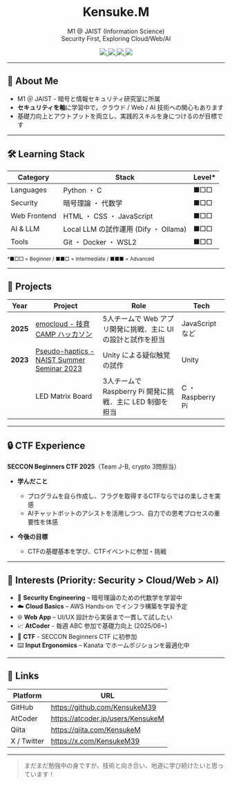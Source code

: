 <!-- README.md -->

<h1 align="center">Kensuke.M</h1>
<p align="center">
  M1 @ JAIST (Information Science)<br/>
  Security First, Exploring Cloud/Web/AI
</p>

<div align="center">
    <a href="https://github.com/KensukeM39" aria-label="GitHub">
    <img src="https://img.shields.io/badge/-GitHub-333333?style=for-the-badge&logo=github&logoColor=white">
    <!--  <img src="https://cdn.jsdelivr.net/npm/simple-icons@11/icons/github.svg" alt="GitHub" width="16" height="16" style="margin:0 12px 0 0;" />  -->
  </a>
  <a href="https://atcoder.jp/users/KensukeM" aria-label="AtCoder">
    <img src="https://img.shields.io/badge/-AtCoder-555555?style=for-the-badge&logo=codeforces&logoColor=white">
  </a>
  <a href="https://qiita.com/KensukeM" aria-label="Qiita">
    <img src="https://img.shields.io/badge/-Qiita-55C500?style=for-the-badge&logo=qiita&logoColor=white">
    <!--  <img src="https://cdn.jsdelivr.net/npm/simple-icons@11/icons/qiita.svg" alt="Qiita" width="16" height="16" style="margin:0 12px 0 0;" />  -->
  </a>
  <a href="https://x.com/KensukeM39" aria-label="X">
    <img src="https://img.shields.io/badge/-X&nbsp;/&nbsp;Twitter-1c2732?style=for-the-badge&logo=x&logoColor=white">
    <!--  <img src="https://cdn.jsdelivr.net/npm/simple-icons@11/icons/x.svg" alt="x" width="16" height="16" style="margin:0 12px 0 0;" />  -->
  </a>
</div>

---

## 👤 About Me

- M1 ＠ JAIST - 暗号と情報セキュリティ研究室に所属
- **セキュリティを軸**に学習中で，クラウド / Web / AI 技術への関心もあります
- 基礎力向上とアウトプットを両立し、実践的スキルを身につけるのが目標です

---

## 🛠 Learning Stack

| Category | Stack | Level* |
|----------|-------|--------|
| Languages | Python ・ C | ■□□ |
| Security  | 暗号理論 ・ 代数学 | ■□□ |
| Web Frontend | HTML ・ CSS ・ JavaScript | ■□□ |
| AI & LLM | Local LLM の試作運用 (Dify ・ Ollama) | ■□□ |
| Tools | Git ・ Docker ・ WSL2 | ■□□ |

<sub>*■□□ = Beginner / ■■□ = Intermediate / ■■■ = Advanced</sub>

---

## 🚀 Projects

| Year | Project | Role | Tech |
|------|---------|----------------|------|
| **2025** | [emocloud - 技育CAMP ハッカソン](https://github.com/JAIST-Hackathon/emocloud) | 5人チームで Web アプリ開発に挑戦．主に UI の設計と試作を担当 | JavaScript など |
| **2023** | [Pseudo-haptics - NAIST Summer Seminar 2023](https://github.com/KensukeM39/Pseudo-haptics) | Unity による疑似触覚の試作 | Unity |
|  | LED Matrix Board | 3人チームで Raspberry Pi 開発に挑戦．主に LED 制御を担当 | C ・ Raspberry Pi|

---

## 🔒 CTF Experience

**SECCON Beginners CTF 2025**（Team J-B, crypto 3問担当）

- **学んだこと**
  - プログラムを自ら作成し、フラグを取得するCTFならではの楽しさを実感 
  - AIチャットボットのアシストを活用しつつ、自力での思考プロセスの重要性を体感

- **今後の目標**
  - CTFの基礎基本を学び、CTFイベントに参加・挑戦

---

## 🌱 Interests (Priority: Security &gt; Cloud/Web &gt; AI)

- 🔐 **Security Engineering** – 暗号理論のための代数学を学習中
- ☁️ **Cloud Basics** – AWS Hands‑on でインフラ構築を学習予定
- 🌐 **Web App** – UI/UX 設計から実装まで一貫して試したい
- 📈 **AtCoder** - 毎週 ABC 参加で基礎力向上 (2025/06~)
- 🧩 **CTF** - SECCON Beginners CTF に初参加
- ⌨️ **Input Ergonomics** – Kanata でホームポジションを最適化中

---

## 🔗 Links

| Platform | URL |
|----------|-----|
| GitHub | <https://github.com/KensukeM39> |
| AtCoder | <https://atcoder.jp/users/KensukeM> |
| Qiita | <https://qiita.com/KensukeM> |
| X / Twitter | <https://x.com/KensukeM39> |

---

> まだまだ勉強中の身ですが、技術と向き合い、地道に学び続けたいと思っています！

